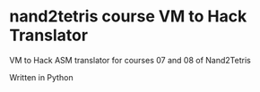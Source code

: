 # nand2tetris course VM to Hack Translator

VM to Hack ASM translator for courses 07 and 08 of Nand2Tetris

Written in Python
